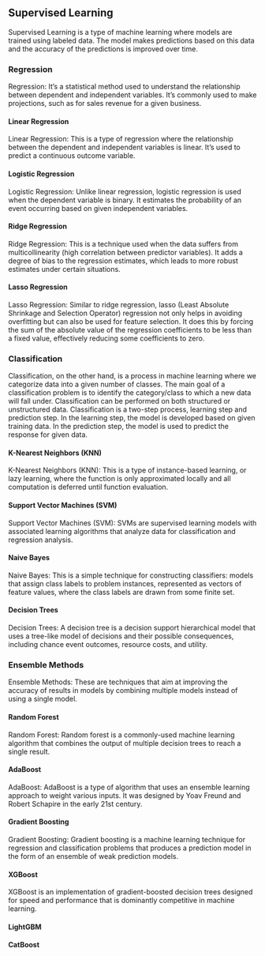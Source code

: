 ## Supervised Learning

Supervised Learning is a type of machine learning where models are trained using labeled data. The model makes predictions based on this data and the accuracy of the predictions is improved over time.

### Regression

Regression: It’s a statistical method used to understand the relationship between dependent and independent variables. It’s commonly used to make projections, such as for sales revenue for a given business.

#### Linear Regression

Linear Regression: This is a type of regression where the relationship between the dependent and independent variables is linear. It’s used to predict a continuous outcome variable.

#### Logistic Regression

Logistic Regression: Unlike linear regression, logistic regression is used when the dependent variable is binary. It estimates the probability of an event occurring based on given independent variables.

#### Ridge Regression

Ridge Regression: This is a technique used when the data suffers from multicollinearity (high correlation between predictor variables). It adds a degree of bias to the regression estimates, which leads to more robust estimates under certain situations.

#### Lasso Regression

Lasso Regression: Similar to ridge regression, lasso (Least Absolute Shrinkage and Selection Operator) regression not only helps in avoiding overfitting but can also be used for feature selection. It does this by forcing the sum of the absolute value of the regression coefficients to be less than a fixed value, effectively reducing some coefficients to zero.

### Classification

Classification, on the other hand, is a process in machine learning where we categorize data into a given number of classes. The main goal of a classification problem is to identify the category/class to which a new data will fall under. Classification can be performed on both structured or unstructured data. Classification is a two-step process, learning step and prediction step. In the learning step, the model is developed based on given training data. In the prediction step, the model is used to predict the response for given data.

#### K-Nearest Neighbors (KNN)

K-Nearest Neighbors (KNN): This is a type of instance-based learning, or lazy learning, where the function is only approximated locally and all computation is deferred until function evaluation.

#### Support Vector Machines (SVM)

Support Vector Machines (SVM): SVMs are supervised learning models with associated learning algorithms that analyze data for classification and regression analysis.

#### Naive Bayes

Naive Bayes: This is a simple technique for constructing classifiers: models that assign class labels to problem instances, represented as vectors of feature values, where the class labels are drawn from some finite set.

#### Decision Trees

Decision Trees: A decision tree is a decision support hierarchical model that uses a tree-like model of decisions and their possible consequences, including chance event outcomes, resource costs, and utility.

### Ensemble Methods

Ensemble Methods: These are techniques that aim at improving the accuracy of results in models by combining multiple models instead of using a single model.

#### Random Forest

Random Forest: Random forest is a commonly-used machine learning algorithm that combines the output of multiple decision trees to reach a single result.

#### AdaBoost

AdaBoost: AdaBoost is a type of algorithm that uses an ensemble learning approach to weight various inputs. It was designed by Yoav Freund and Robert Schapire in the early 21st century.

#### Gradient Boosting

Gradient Boosting: Gradient boosting is a machine learning technique for regression and classification problems that produces a prediction model in the form of an ensemble of weak prediction models.

#### XGBoost

XGBoost is an implementation of gradient-boosted decision trees designed for speed and performance that is dominantly competitive in machine learning.

#### LightGBM

#### CatBoost

